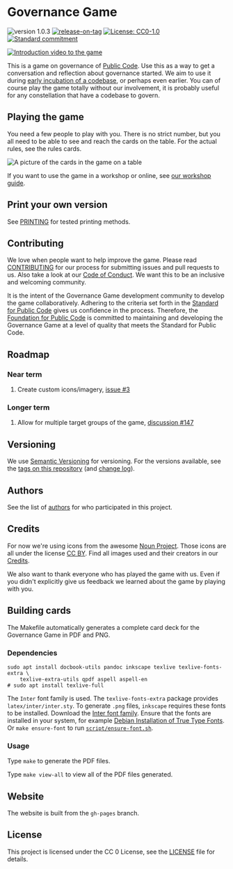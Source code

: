# Governance Game

<!-- SPDX-License-Identifier: CC0-1.0 -->
<!-- SPDX-FileCopyrightText: 2019-2023 The Foundation for Public Code <info@publiccode.net> -->

![version 1.0.3](https://img.shields.io/badge/version-1.0.3-gree.svg)
[![release-on-tag](https://github.com/publiccodenet/governance-game/actions/workflows/release-on-tag.yml/badge.svg)](https://github.com/publiccodenet/governance-game/actions/workflows/release-on-tag.yml)
[![License: CC0-1.0](https://img.shields.io/badge/License-CC0_1.0-lightgrey.svg)](http://creativecommons.org/publicdomain/zero/1.0/)
[![Standard commitment](https://raw.githubusercontent.com/publiccodenet/standard/develop/assets/standard-for-public-code-commitment.svg)](#contributing)

[![Introduction video to the game](images/video-preview.jpg)](https://www.youtube.com/watch?v=Dt0WFla4eeM)

This is a game on governance of [Public Code](https://about.publiccode.net/glossary/public-code-definition.html).
Use this as a way to get a conversation and reflection about governance started.
We aim to use it during [early incubation of a codebase](https://about.publiccode.net/activities/codebase-stewardship/product-assets-for-early-incubation.html), or perhaps even earlier.
You can of course play the game totally without our involvement, it is probably useful for any constellation that have a codebase to govern.

## Playing the game

You need a few people to play with you.
There is no strict number, but you all need to be able to see and reach the cards on the table.
For the actual rules, see the rules cards.

![A picture of the cards in the game on a table](images/cards-640px.jpg)

If you want to use the game in a workshop or online, see [our workshop guide](https://about.publiccode.net/activities/supporting-codebase-governance/game/run-governance-game-workshop.html).

## Print your own version

See [PRINTING](PRINTING.md) for tested printing methods.

## Contributing

We love when people want to help improve the game.
Please read [CONTRIBUTING](CONTRIBUTING.md) for our process for submitting issues and pull requests to us.
Also take a look at our [Code of Conduct](CODE_OF_CONDUCT.md).
We want this to be an inclusive and welcoming community.

It is the intent of the Governance Game development community to develop the game collaboratively.
Adhering to the criteria set forth in the [Standard for Public Code](https://standard.publiccode.net/) gives us confidence in the process.
Therefore, the [Foundation for Public Code](https://publiccode.net/) is committed to maintaining and developing the Governance Game at a level of quality that meets the Standard for Public Code.

## Roadmap

### Near term

1. Create custom icons/imagery, [issue #3](https://github.com/publiccodenet/governance-game/issues/3)

### Longer term

1. Allow for multiple target groups of the game, [discussion #147](https://github.com/publiccodenet/governance-game/discussions/147)

## Versioning

We use [Semantic Versioning](http://semver.org/) for versioning.
For the versions available, see the [tags on this repository](https://github.com/publiccodenet/governance-game/tags) (and [change log](CHANGELOG.md)).

## Authors

See the list of [authors](AUTHORS.md) for who participated in this project.

## Credits

For now we're using icons from the awesome [Noun Project](https://thenounproject.com).
Those icons are all under the license [CC BY](https://creativecommons.org/licenses/by/3.0/us/legalcode).
Find all images used and their creators in our [Credits](CREDITS.md).

We also want to thank everyone who has played the game with us.
Even if you didn't explicitly give us feedback we learned about the game by playing with you.

## Building cards

The Makefile automatically generates a complete card deck for the Governance Game in PDF and PNG.

### Dependencies

```
sudo apt install docbook-utils pandoc inkscape texlive texlive-fonts-extra \
	texlive-extra-utils qpdf aspell aspell-en
# sudo apt install texlive-full
```

The `Inter` font family is used.
The `texlive-fonts-extra` package provides `latex/inter/inter.sty`.
To generate `.png` files, `inkscape` requires these fonts to be installed.
Download the [Inter font family](https://fonts.google.com/specimen/Inter).
Ensure that the fonts are installed in your system, for example
[Debian Installation of True Type Fonts](https://wiki.debian.org/TrueType#Installation_of_True_Type_Fonts).
Or `make ensure-font` to run [`script/ensure-font.sh`](script/ensure-font.sh).

### Usage

Type `make` to generate the PDF files.

Type `make view-all` to view all of the PDF files generated.

## Website

The website is built from the `gh-pages` branch.

## License

This project is licensed under the CC 0 License, see the [LICENSE](LICENSE) file for details.
